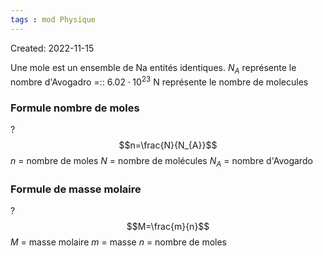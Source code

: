 ```yaml
---
tags : mod Physique
---
```

Created: 2022-11-15

Une mole est un ensemble de Na entités identiques. 
$N_A$ représente le nombre d'Avogadro =:: $6.02 \cdot 10^{23}$
N représente le nombre de molecules 

### Formule nombre de moles
?
$$n=\frac{N}{N_{A}}$$
$n$ = nombre de moles
$N$ = nombre de molécules
$N_{A}$ = nombre d'Avogardo
<!--SR:!2023-10-23,46,210-->

### Formule de masse molaire
?
$$M=\frac{m}{n}$$
$M$ = masse molaire
$m$ = masse
$n$ = nombre de moles